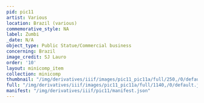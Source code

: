 ```yaml
---
pid: pic11
artist: Various
location: Brazil (various)
commemorative_style: NA
label: Zumbi
_date: N/A
object_type: Public Statue/Commercial business
concerning: Brazil
image_credit: SJ Lauro
order: '10'
layout: minicomp_item
collection: minicomp
thumbnail: "/img/derivatives/iiif/images/pic11_pic11a/full/250,/0/default.jpg"
full: "/img/derivatives/iiif/images/pic11_pic11a/full/1140,/0/default.jpg"
manifest: "/img/derivatives/iiif/pic11/manifest.json"
---
```

